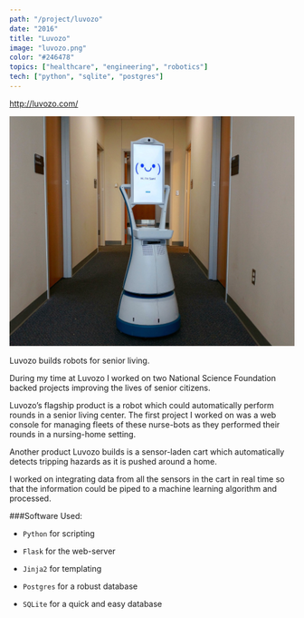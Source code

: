 ```yaml
---
path: "/project/luvozo"
date: "2016"
title: "Luvozo"
image: "luvozo.png"
color: "#246478"
topics: ["healthcare", "engineering", "robotics"]
tech: ["python", "sqlite", "postgres"]
---
```


http://luvozo.com/

![alt text](/images/luvozo/sam.jpg "robot nurse standing in hallway")

Luvozo builds robots for senior living.

During my time at Luvozo I worked on two National Science Foundation backed projects improving the lives of senior citizens.

Luvozo’s flagship product is a robot which could automatically perform rounds in a senior living center. The first project I worked on was a web console for managing fleets of these nurse-bots as they performed their rounds in a nursing-home setting.

Another product Luvozo builds is a sensor-laden cart which automatically detects tripping hazards as it is pushed around a home.

I worked on integrating data from all the sensors in the cart in real time so that the information could be piped to a machine learning algorithm and processed.

###Software Used:
* `Python` for scripting

* `Flask` for the web-server

* `Jinja2` for templating

* `Postgres` for a robust database

* `SQLite` for a quick and easy database
